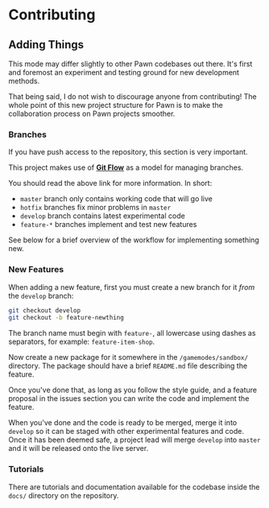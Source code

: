 # Contributing

## Adding Things

This mode may differ slightly to other Pawn codebases out there. It's first and
foremost an experiment and testing ground for new development methods.

That being said, I do not wish to discourage anyone from contributing! The whole
point of this new project structure for Pawn is to make the collaboration
process on Pawn projects smoother.

### Branches

If you have push access to the repository, this section is very important.

This project makes use of
[**Git Flow**](https://nvie.com/posts/a-successful-git-branching-model/) as a
model for managing branches.

You should read the above link for more information. In short:

- `master` branch only contains working code that will go live
- `hotfix` branches fix minor problems in `master`
- `develop` branch contains latest experimental code
- `feature-*` branches implement and test new features

See below for a brief overview of the workflow for implementing something new.

### New Features

When adding a new feature, first you must create a new branch for it _from_ the
`develop` branch:

```bash
git checkout develop
git checkout -b feature-newthing
```

The branch name must begin with `feature-`, all lowercase using dashes as
separators, for example: `feature-item-shop`.

Now create a new package for it somewhere in the `/gamemodes/sandbox/`
directory. The package should have a brief `README.md` file describing the
feature.

Once you've done that, as long as you follow the style guide, and a feature
proposal in the issues section you can write the code and implement the feature.

When you've done and the code is ready to be merged, merge it into `develop` so
it can be staged with other experimental features and code. Once it has been
deemed safe, a project lead will merge `develop` into `master` and it will be
released onto the live server.

### Tutorials

There are tutorials and documentation available for the codebase inside the
`docs/` directory on the repository.
